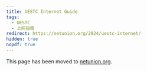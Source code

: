 ```yaml
---
title: UESTC Internet Guide
tags: 
  - UESTC
  - 上网指南
redirect: https://netunion.org/2024/uestc-internet/
hidden: true
nopdf: true
---
```


This page has been moved to [netunion.org](https://netunion.org/2024/uestc-internet/).